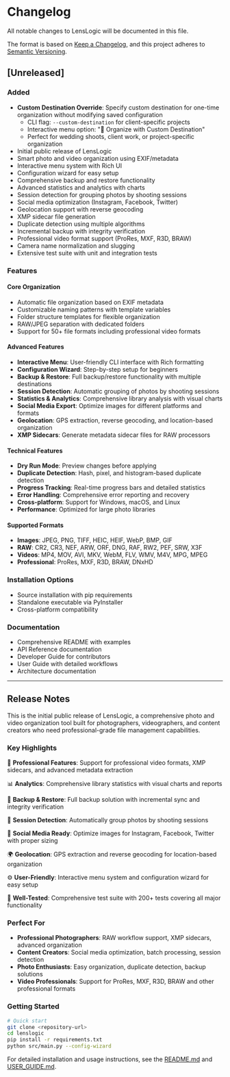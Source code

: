 # Changelog

All notable changes to LensLogic will be documented in this file.

The format is based on [Keep a Changelog](https://keepachangelog.com/en/1.0.0/),
and this project adheres to [Semantic Versioning](https://semver.org/spec/v2.0.0.html).

## [Unreleased]

### Added
- **Custom Destination Override**: Specify custom destination for one-time organization without modifying saved configuration
  - CLI flag: `--custom-destination` for client-specific projects
  - Interactive menu option: "🎯 Organize with Custom Destination"
  - Perfect for wedding shoots, client work, or project-specific organization
- Initial public release of LensLogic
- Smart photo and video organization using EXIF/metadata
- Interactive menu system with Rich UI
- Configuration wizard for easy setup
- Comprehensive backup and restore functionality
- Advanced statistics and analytics with charts
- Session detection for grouping photos by shooting sessions
- Social media optimization (Instagram, Facebook, Twitter)
- Geolocation support with reverse geocoding
- XMP sidecar file generation
- Duplicate detection using multiple algorithms
- Incremental backup with integrity verification
- Professional video format support (ProRes, MXF, R3D, BRAW)
- Camera name normalization and slugging
- Extensive test suite with unit and integration tests

### Features

#### Core Organization
- Automatic file organization based on EXIF metadata
- Customizable naming patterns with template variables
- Folder structure templates for flexible organization
- RAW/JPEG separation with dedicated folders
- Support for 50+ file formats including professional video formats

#### Advanced Features
- **Interactive Menu**: User-friendly CLI interface with Rich formatting
- **Configuration Wizard**: Step-by-step setup for beginners
- **Backup & Restore**: Full backup/restore functionality with multiple destinations
- **Session Detection**: Automatic grouping of photos by shooting sessions
- **Statistics & Analytics**: Comprehensive library analysis with visual charts
- **Social Media Export**: Optimize images for different platforms and formats
- **Geolocation**: GPS extraction, reverse geocoding, and location-based organization
- **XMP Sidecars**: Generate metadata sidecar files for RAW processors

#### Technical Features
- **Dry Run Mode**: Preview changes before applying
- **Duplicate Detection**: Hash, pixel, and histogram-based duplicate detection
- **Progress Tracking**: Real-time progress bars and detailed statistics
- **Error Handling**: Comprehensive error reporting and recovery
- **Cross-platform**: Support for Windows, macOS, and Linux
- **Performance**: Optimized for large photo libraries

#### Supported Formats
- **Images**: JPEG, PNG, TIFF, HEIC, HEIF, WebP, BMP, GIF
- **RAW**: CR2, CR3, NEF, ARW, ORF, DNG, RAF, RW2, PEF, SRW, X3F
- **Videos**: MP4, MOV, AVI, MKV, WebM, FLV, WMV, M4V, MPG, MPEG
- **Professional**: ProRes, MXF, R3D, BRAW, DNxHD

### Installation Options
- Source installation with pip requirements
- Standalone executable via PyInstaller
- Cross-platform compatibility

### Documentation
- Comprehensive README with examples
- API Reference documentation
- Developer Guide for contributors
- User Guide with detailed workflows
- Architecture documentation

---

## Release Notes

This is the initial public release of LensLogic, a comprehensive photo and video organization tool built for photographers, videographers, and content creators who need professional-grade file management capabilities.

### Key Highlights

🚀 **Professional Features**: Support for professional video formats, XMP sidecars, and advanced metadata extraction

📊 **Analytics**: Comprehensive library statistics with visual charts and reports

🔄 **Backup & Restore**: Full backup solution with incremental sync and integrity verification

🎯 **Session Detection**: Automatically group photos by shooting sessions

📱 **Social Media Ready**: Optimize images for Instagram, Facebook, Twitter with proper sizing

🌍 **Geolocation**: GPS extraction and reverse geocoding for location-based organization

⚙️ **User-Friendly**: Interactive menu system and configuration wizard for easy setup

🧪 **Well-Tested**: Comprehensive test suite with 200+ tests covering all major functionality

### Perfect For

- **Professional Photographers**: RAW workflow support, XMP sidecars, advanced organization
- **Content Creators**: Social media optimization, batch processing, session detection
- **Photo Enthusiasts**: Easy organization, duplicate detection, backup solutions
- **Video Professionals**: Support for ProRes, MXF, R3D, BRAW and other professional formats

### Getting Started

```bash
# Quick start
git clone <repository-url>
cd lenslogic
pip install -r requirements.txt
python src/main.py --config-wizard
```

For detailed installation and usage instructions, see the [README.md](README.md) and [USER_GUIDE.md](USER_GUIDE.md).